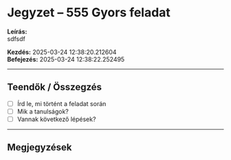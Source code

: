 # Jegyzet – 555 Gyors feladat

**Leírás:**  
sdfsdf

**Kezdés:** 2025-03-24 12:38:20.212604  
**Befejezés:** 2025-03-24 12:38:22.252495

---

## Teendők / Összegzés

- [ ] Írd le, mi történt a feladat során
- [ ] Mik a tanulságok?
- [ ] Vannak következő lépések?

---

## Megjegyzések

<!-- Ide jöhet bármilyen további jegyzet -->
